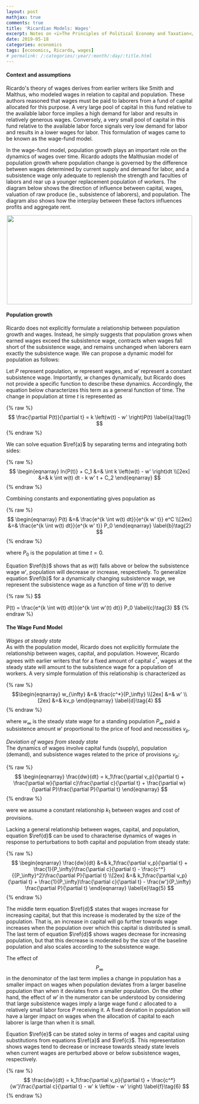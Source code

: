 ```yaml
---
layout: post
mathjax: true
comments: true
title: 'Ricardian Models: Wages' 
excerpt: Notes on <i>The Principles of Political Economy and Taxation</i> 
date: 2019-05-18 
categories: economics
tags: [economics, Ricardo, wages]
# permalink: /:categories/:year/:month/:day/:title.html
---
```



#### **Context and assumptions**

Ricardo's theory of wages derives from earlier writers like Smith and Malthus, who modeled wages in relation to capital and population. These authors reasoned that wages must be paid to laborers from a fund of capital allocated for this purpose. A very large pool of capital in this fund relative to the available labor force implies a high demand for labor and results in relatively generous wages. Conversely, a very small pool of capital in this fund relative to the available labor force signals very low demand for labor and results in a lower wages for labor. This formulation of wages came to be known as the wage-fund model.  

In the wage-fund model, population growth plays an important role on the dynamics of wages over time. Ricardo adopts the Malthusian model of population growth where population change is governed by the difference between wages determined by current supply and demand for labor, and a subsistence wage only adequate to replenish the strength and faculties of labors and rear up a younger replacement population of workers. The diagram below shows the direction of influence between capital, wages, valuation of raw produce (ie., subsistence of laborers), and population. The diagram also shows how the interplay between these factors influences profits and aggregate rent. 

<p align="center">
  <img width="500" height="240" src="../../../../images/ricardian_models_wages/wages_md_flowchart.svg">
</p>

#### **Population growth**

Ricardo does not explicitly formulate a relationship between population growth and wages. Instead, he simply suggests that population grows when earned wages exceed the subsistence wage, contracts when wages fall short of the subsistence wage, and remains unchanged when laborers earn exactly the subsistence wage. We can propose a dynamic model for population as follows:

Let $P$ represent population, $w$ represent wages, and $w'$ represent a constant subsistence wage. Importantly, $w$ changes dynamically, but Ricardo does not provide a specific function to describe these dynamics. Accordingly, the equation below characterizes this term as a general function of time. The change in population at time $t$ is represented as   

{% raw %}
$$
\frac{\partial P(t)}{\partial t} = k \left(w(t) - w' \right)P(t)
\label{a}\tag{1}
$$
{% endraw %}

We can solve equation $\ref{a}$ by separating terms and integrating both sides:

{% raw %}
$$
\begin{eqnarray}
ln{P(t)} + C_1 &=& \int k \left(w(t) - w' \right)dt \\[2ex]
&=& k \int w(t) dt - k w' t + C_2
\end{eqnarray}
$$
{% endraw %}

Combining constants and exponentiating gives population as

{% raw %}
$$
\begin{eqnarray}
P(t) &=& \frac{e^{k \int w(t) dt}}{e^{k w' t}} e^C \\[2ex]
&=& \frac{e^{k \int w(t) dt}}{e^{k w' t}} P_0 
\end{eqnarray}
\label{b}\tag{2}
$$
{% endraw %}

where $P_0$ is the population at time $t=0$.

Equation $\ref{b}$ shows that as $w(t)$ falls above or below the subsistence wage $w'$, population will decrease or increase, respectively. To generalize equation $\ref{b}$ for a dynamically changing subsistence wage, we represent the subsistence wage as a function of time $w'(t)$ to derive

{% raw %}
$$

P(t) = \frac{e^{k \int w(t) dt}}{e^{k \int w'(t) dt}} P_0 
\label{c}\tag{3}
$$
{% endraw %}

#### **The Wage Fund Model**

_Wages at steady state_<br>
As with the population model, Ricardo does not explicitly formulate the relationship between wages, capital, and population. However, Ricardo agrees with earlier writers that for a fixed amount of capital $c^*$, wages at the steady state will amount to the subsistence wage for a population of workers. A very simple formulation of this relationship is characterized as 

{% raw %}
$$\begin{eqnarray}
w_{\infty} &=& \frac{c^*}{P_\infty} \\[2ex]
&=& w' \\[2ex]
&=& kv_p
\end{eqnarray}
\label{d}\tag{4}
$$
{% endraw %}

where $w_\infty$ is the steady state wage for a standing population $P_\infty$ paid a subsistence amount $w'$ proportional to the price of food and necessities $v_p$. 


_Deviation of wages from steady state_<br>
The dynamics of wages involve capital funds (supply), population (demand), and subsistence wages related to the price of provisions $v_p$: 

{% raw %}
$$
\begin{eqnarray}
\frac{dw}{dt} = k_1\frac{\partial v_p}{\partial t} + \frac{\partial w}{\partial c}\frac{\partial c}{\partial t} + \frac{\partial w}{\partial P}\frac{\partial P}{\partial t} 
\end{eqnarray}
$$
{% endraw %}

were we assume a constant relationship $k_1$ between wages and cost of provisions.

Lacking a general relationship between wages, capital, and population, equation $\ref{d}$ can be used to characterise dynamics of wages in response to perturbations to both capital and population from steady state:  

{% raw %}
$$
\begin{eqnarray}
\frac{dw}{dt} &=& k_1\frac{\partial v_p}{\partial t} + \frac{1}{P_\infty}\frac{\partial c}{\partial t} - \frac{c^*}{{P_\infty}^2}\frac{\partial P}{\partial t} \\[2ex]
&=& k_1\frac{\partial v_p}{\partial t} + \frac{1}{P_\infty}\frac{\partial c}{\partial t} - \frac{w'}{P_\infty} \frac{\partial P}{\partial t}
\end{eqnarray}
\label{e}\tag{5}
$$
{% endraw %}

The middle term equation $\ref{d}$ states that wages increase for increasing capital, but that this increase is moderated by the size of the population. That is, an increase in capital will go further towards wage increases when the population over which this capital is distributed is small. The last term of equation $\ref{d}$ shows wages decrease for increasing population, but that this decrease is moderated by the size of the baseline population and also scales according to the subsistence wage.  

The effect of $$P_\infty$$ in the denominator of the last term implies a change in population has a smaller impact on wages when population deviates from a larger baseline population than when it deviates from a smaller population. On the other hand, the effect of $w'$ in the numerator can be understood by considering that large subsistence wages imply a large wage fund $c$ allocated to a relatively small labor force $P$ receiving it. A fixed deviation in population will have a larger impact on wages when the allocation of capital to each laborer is large than when it is small.  

Equation $\ref{e}$ can be stated soley in terms of wages and capital using substitutions from equations $\ref{a}$ and $\ref{c}$. This representation shows wages tend to decrease or increase towards steady state levels when current wages are perturbed above or below subsistence wages, respectively. 

{% raw %}
$$
\frac{dw}{dt} = k_1\frac{\partial v_p}{\partial t} + \frac{c^*}{w'}\frac{\partial c}{\partial t} - w' k \left(w - w' \right)
\label{f}\tag{6}
$$
{% endraw %}

    
